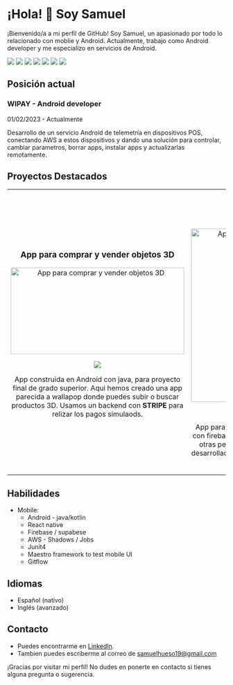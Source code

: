 # ¡Hola! 👋 Soy Samuel

¡Bienvenido/a a mi perfil de GitHub! Soy Samuel, un apasionado por todo lo relacionado con moblie y Android. Actualmente, trabajo como Android developer y me especializo en servicios de Android.
<p>

<p>
    <img src="https://img.shields.io/badge/-Visual%20Studio%20Code-23A9F2?style=flat-square&logo=Visual%20Studio%20Code&logoColor=white"/>
    <img src="https://img.shields.io/badge/-Github-181717?style=flat-square&logo=GitHub&logoColor=white"/>
    <img src="https://img.shields.io/badge/-Git-F44D27?style=flat-square&logo=Git&logoColor=white"/>
    <img src="https://img.shields.io/badge/-NPM-CB3837?style=flat-square&logo=NPM&logoColor=white"/>
    <img src="https://img.shields.io/badge/-Trello-0079BF?style=flat-square&logo=Trello&logoColor=white"/>
    <img src="https://img.shields.io/badge/-Slack-E01563?style=flat-square&logo=Slack&logoColor=white"/>
    <img src="https://img.shields.io/badge/-Notion-000000?style=flat-square&logo=Notion&logoColor=white"/><br/>
  </p>
</p>

## Posición actual

### WIPAY - Android developer
01/02/2023 - Actualmente

Desarrollo de un servicio Android de telemetría en dispositivos POS, conectando AWS a estos dispositivos y dando una solución para controlar, cambiar parametros, borrar apps, instalar apps y actualizarlas remotamente.


## Proyectos Destacados

<table>
  <tr>
  
  <td width="50%">
  <h3 align="center">App para comprar y vender objetos 3D</h3>
  <div align="center">
  <a href="https://github.com/sam-sudo/3DMarket" target="_blank">
    <img src="https://github.com/sam-sudo/sam-sudo/blob/main/assets/img/3dMarket/complete_app.jpg" width="400" height="200" alt="App para comprar y vender objetos 3D">
  </a>
  <p>
  <a href="https://github.com/sam-sudo/3DMarket" target="_blank">
  <img src="https://img.shields.io/badge/CÓDIGO-ff9?style=for-the-badge&logo=github&logoColor=black">
  </a>
  </a>
  </p>
  <p>App construida en Android con java, para proyecto final de grado superior.
  Aqui hemos creado una app parecida a wallapop donde puedes subir o buscar productos 3D.
  Usamos un backend con <b>STRIPE</b> para relizar los pagos simulaods.  
  </p>
  </div>                                                                                    
  </td>

  <td width="50%">
                <br>
  <h3 align="center">App para apuntar tareas</h3>
  <div align="center">                                       
  <a href="https://github.com/sam-sudo/Ionic-Task" target="_blank">
      <img src="https://github.com/sam-sudo/sam-sudo/blob/main/assets/img/ionicTask/complete_app_task.jpg" width="400" he alt="App para comprar y vender objetos 3D">
  </a>
  <br>
  <p>
  <a href="https://github.com/sam-sudo/Ionic-Task" target="_blank">
  <img src="https://img.shields.io/badge/C%C3%93DIGO-80ffaa?style=for-the-badge&logo=github&logoColor=black">
  </a>
  </a>
  </p>
  </p>
  App para anotar tareas en modo local o en la nube con firebase, donde podremos compartir la lista con otras personas y editar esta en tiempo real.
    Esta desarrollada en IONIC y es compatible con ANDROID e IOS.
  </p>
  </div>  
  </td>                                                           
</table>  



## Habilidades

- Mobile:
  - Android - java/kotlin
  - React native
  - Firebase / supabese
  - AWS - Shadows / Jobs
  - Junit4
  - Maestro framework to test mobile UI
  - Gitflow

## Idiomas

  - Español (nativo)
  - Inglés (avanzado)

## Contacto

- Puedes encontrarme en [LinkedIn](https://www.linkedin.com/in/samuel-hueso-garc%C3%ADa-95330719b/).
- Tambien puedes escriberme al correo de samuelhueso19@gmail.com

¡Gracias por visitar mi perfil! No dudes en ponerte en contacto si tienes alguna pregunta o sugerencia.
